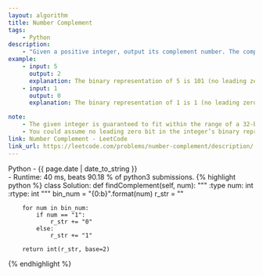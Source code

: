 ```yaml
---
layout: algorithm
title: Number Complement
tags: 
    - Python
description: 
    - "Given a positive integer, output its complement number. The complement strategy is to flip the bits of its binary representation."
example: 
    - input: 5
      output: 2
      explanation: The binary representation of 5 is 101 (no leading zero bits), and its complement is 010. So you need to output 2.
    - input: 1
      output: 0
      explanation: The binary representation of 1 is 1 (no leading zero bits), and its complement is 0. So you need to output 0.

note: 
    - The given integer is guaranteed to fit within the range of a 32-bit signed integer.
    - You could assume no leading zero bit in the integer’s binary representation.
link: Number Complement - LeetCode
link_url: https://leetcode.com/problems/number-complement/description/
---
```


<div>Python<span class="write-date"> - {{ page.date | date_to_string }}</span></div>
- Runtime: 40 ms, beats 90.18 % of python3 submissions.
{% highlight python %}
class Solution:
    def findComplement(self, num):
        """
        :type num: int
        :rtype: int
        """
        bin_num = "{0:b}".format(num)
        r_str = ""

        for num in bin_num:
            if num == "1":
                r_str += "0"
            else:
                r_str += "1"
        
        return int(r_str, base=2)
{% endhighlight %}
